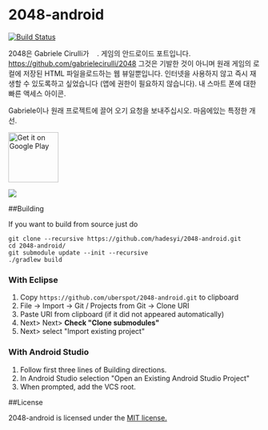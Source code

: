 2048-android
============

[![Build Status](https://travis-ci.org/hadesyi/2048-android.svg?branch=master)](https://travis-ci.org/hadesyi/2048-android)

2048은 Gabriele Cirulli가    . 게임의 안드로이드 포트입니다. https://github.com/gabrielecirulli/2048
그것은 기발한 것이 아니며 원래 게임의 로컬에 저장된 HTML 파일을로드하는 웹 뷰일뿐입니다.
인터넷을 사용하지 않고 즉시 재생할 수 있도록하고 싶었습니다 (앱에 권한이 필요하지 않습니다).
내 스마트 폰에 대한 빠른 액세스 아이콘.

Gabriele이나 원래 프로젝트에 끌어 오기 요청을 보내주십시오.
마음에있는 특정한 개선.

<a href="https://play.google.com/store/apps/details?id=com.hadeslee.a2048" target="_blank">
<img src="https://play.google.com/intl/en_us/badges/images/generic/en-play-badge.png" alt="Get it on Google Play" height="100"/></a>

![](screenshots/screen1.png)

##Building

If you want to build from source just do

    git clone --recursive https://github.com/hadesyi/2048-android.git
    cd 2048-android/
    git submodule update --init --recursive
    ./gradlew build

### With Eclipse

1. Copy `https://github.com/uberspot/2048-android.git` to clipboard
2. File -> Import -> Git / Projects from Git -> Clone URI
3. Paste URI from clipboard (if it did not appeared automatically)
4. Next> Next> **Check "Clone submodules"**
5. Next> select "Import existing project"

### With Android Studio

1. Follow first three lines of Building directions.
2. In Android Studio selection "Open an Existing Android Studio Project"
3. When prompted, add the VCS root.

##License

2048-android is licensed under the [MIT license.](https://github.com/uberspot/2048-android/blob/master/LICENSE)
